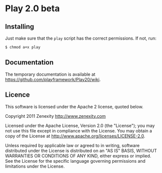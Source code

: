 # Play 2.0 beta

## Installing

Just make sure that the `play` script has the correct permissions. If not, run:

```bash
$ chmod a+x play
```

## Documentation

The temporary documentation is available at https://github.com/playframework/Play20/wiki.

## Licence

This software is licensed under the Apache 2 license, quoted below.

Copyright 2011 Zenexity <http://www.zenexity.com>

Licensed under the Apache License, Version 2.0 (the "License"); you may not use this file except in compliance with the License. You may obtain a copy of the License at http://www.apache.org/licenses/LICENSE-2.0.

Unless required by applicable law or agreed to in writing, software distributed under the License is distributed on an "AS IS" BASIS, WITHOUT WARRANTIES OR CONDITIONS OF ANY KIND, either express or implied. See the License for the specific language governing permissions and limitations under the License.